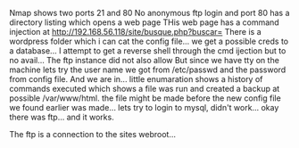 Nmap shows two ports 21 and 80
No anonymous ftp login and port 80 has a directory listing which opens a web page
THis web page has a command injection at http://192.168.56.118/site/busque.php?buscar=
There is a wordpress folder which i can cat the config file...
we get a possible creds to a database...
I attempt to get a reverse shell through the cmd ijection but to no avail... The ftp instance did not also allow
But since we have tty on the machine lets try the user name we got from /etc/passwd and the password from config file.
And we are in... little enumaration shows a history of commands executed which shows a file was run and created a backup at possible /var/www/html.
the file might be made before the new config file we found earlier was made... lets try to login to mysql, didn't work... okay there was ftp... and it works.

The ftp is a connection to the sites webroot... 

